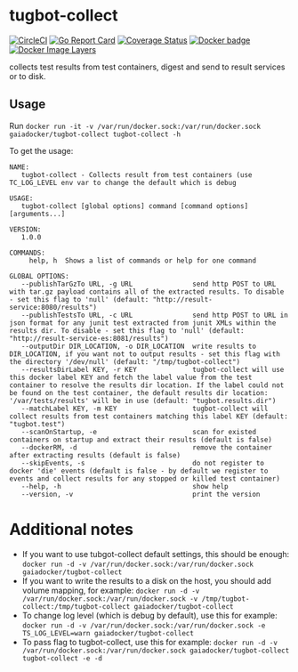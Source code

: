 # tugbot-collect
[![CircleCI](https://circleci.com/gh/gaia-docker/tugbot-collect.svg?style=shield)](https://circleci.com/gh/gaia-docker/tugbot-collect)
[![Go Report Card](https://goreportcard.com/badge/github.com/gaia-docker/tugbot-collect)](https://goreportcard.com/report/github.com/gaia-docker/tugbot-collect)
[![Coverage Status](https://coveralls.io/repos/github/gaia-docker/tugbot-collect/badge.svg?branch=master)](https://coveralls.io/github/gaia-docker/tugbot-collect?branch=master)
[![Docker badge](https://img.shields.io/docker/pulls/gaiadocker/tugbot-collect.svg)](https://hub.docker.com/r/gaiadocker/tugbot-collect/)
[![Docker Image Layers](https://imagelayers.io/badge/gaiadocker/tugbot-collect:latest.svg)](https://imagelayers.io/?images=gaiadocker/tugbot-collect:latest 'Get your own badge on imagelayers.io')

collects test results from test containers, digest and send to result services or to disk.

## Usage
Run `docker run -it -v /var/run/docker.sock:/var/run/docker.sock gaiadocker/tugbot-collect tugbot-collect -h`

To get the usage:
```
NAME:
   tugbot-collect - Collects result from test containers (use TC_LOG_LEVEL env var to change the default which is debug

USAGE:
   tugbot-collect [global options] command [command options] [arguments...]

VERSION:
   1.0.0

COMMANDS:
     help, h  Shows a list of commands or help for one command

GLOBAL OPTIONS:
   --publishTarGzTo URL, -g URL               send http POST to URL with tar.gz payload contains all of the extracted results. To disable - set this flag to 'null' (default: "http://result-service:8080/results")
   --publishTestsTo URL, -c URL               send http POST to URL in json format for any junit test extracted from junit XMLs within the results dir. To disable - set this flag to 'null' (default: "http://result-service-es:8081/results")
   --outputDir DIR_LOCATION, -o DIR_LOCATION  write results to DIR_LOCATION, if you want not to output results - set this flag with the directory '/dev/null' (default: "/tmp/tugbot-collect")
   --resultsDirLabel KEY, -r KEY              tugbot-collect will use this docker label KEY and fetch the label value from the test container to resolve the results dir location. If the label could not be found on the test container, the default results dir location: '/var/tests/results' will be in use (default: "tugbot.results.dir")
   --matchLabel KEY, -m KEY                   tugbot-collect will collect results from test containers matching this label KEY (default: "tugbot.test")
   --scanOnStartup, -e                        scan for existed containers on startup and extract their results (default is false)
   --dockerRM, -d                             remove the container after extracting results (default is false)
   --skipEvents, -s                           do not register to docker 'die' events (default is false - by default we register to events and collect results for any stopped or killed test container)
   --help, -h                                 show help
   --version, -v                              print the version
```

# Additional notes
- If you want to use tubgot-collect default settings, this should be enough:
`docker run -d -v /var/run/docker.sock:/var/run/docker.sock gaiadocker/tugbot-collect`
- If you want to write the results to a disk on the host, you should add volume mapping, for example:
`docker run -d -v /var/run/docker.sock:/var/run/docker.sock -v /tmp/tugbot-collect:/tmp/tugbot-collect gaiadocker/tugbot-collect`
- To change log level (which is debug by default), use this for example: 
`docker run -d -v /var/run/docker.sock:/var/run/docker.sock -e TS_LOG_LEVEL=warn gaiadocker/tugbot-collect`
- To pass flag to tugbot-collect, use this for example:
`docker run -d -v /var/run/docker.sock:/var/run/docker.sock gaiadocker/tugbot-collect tugbot-collect -e -d`


